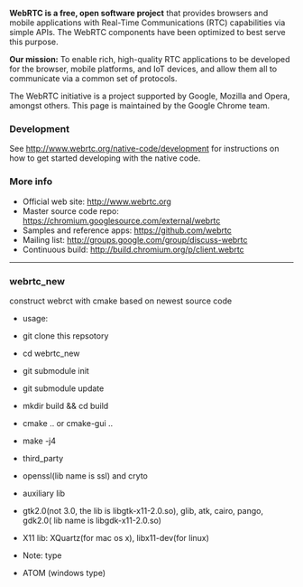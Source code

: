 **WebRTC is a free, open software project** that provides browsers and mobile
applications with Real-Time Communications (RTC) capabilities via simple APIs.
The WebRTC components have been optimized to best serve this purpose.

**Our mission:** To enable rich, high-quality RTC applications to be
developed for the browser, mobile platforms, and IoT devices, and allow them
all to communicate via a common set of protocols.

The WebRTC initiative is a project supported by Google, Mozilla and Opera,
amongst others. This page is maintained by the Google Chrome team.

### Development

See http://www.webrtc.org/native-code/development for instructions on how to get
started developing with the native code.

### More info

 * Official web site: http://www.webrtc.org
 * Master source code repo: https://chromium.googlesource.com/external/webrtc
 * Samples and reference apps: https://github.com/webrtc
 * Mailing list: http://groups.google.com/group/discuss-webrtc
 * Continuous build: http://build.chromium.org/p/client.webrtc

---------------

### webrtc_new
construct webrct with cmake based on newest source code

* usage:

 * git clone this repsotory
 * cd webrtc_new
 * git submodule init
 * git submodule update
 * mkdir build && cd build
 * cmake .. or cmake-gui ..
 * make -j4

* third_party

 * openssl(lib name is ssl) and cryto


* auxiliary lib

 * gtk2.0(not 3.0, the lib is libgtk-x11-2.0.so), glib, atk, cairo, pango, gdk2.0( lib name is libgdk-x11-2.0.so)
 * X11 lib: XQuartz(for mac os x), libx11-dev(for linux)


* Note: type

 * ATOM (windows type)
